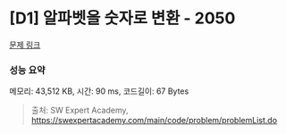 # [D1] 알파벳을 숫자로 변환 - 2050 

[문제 링크](https://swexpertacademy.com/main/code/problem/problemDetail.do?contestProbId=AV5QLGxKAzQDFAUq) 

### 성능 요약

메모리: 43,512 KB, 시간: 90 ms, 코드길이: 67 Bytes



> 출처: SW Expert Academy, https://swexpertacademy.com/main/code/problem/problemList.do